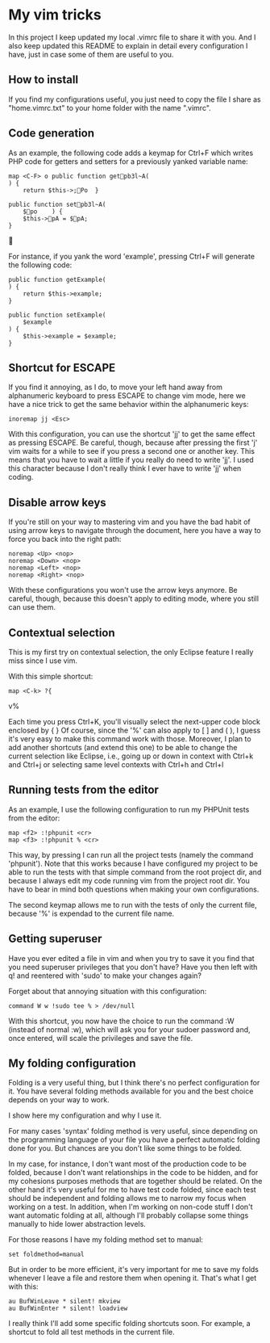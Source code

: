My vim tricks
=============

In this project I keep updated my local .vimrc file to share it with you.
And I also keep updated this README to explain in detail every configuration I have, just in case some of them are useful to you.


How to install
--------------

If you find my configurations useful, you just need to copy the file I share as "home.vimrc.txt" to your home folder with the name ".vimrc".


Code generation
---------------

As an example, the following code adds a keymap for Ctrl+F which writes PHP code for getters and setters for a previously yanked variable name:

	map <C-F> o	public function getpb3l~A(	) {		return $this->;Po	}	public function setpb3l~A(		$po	) {		$this->pA = $pA;	}

For instance, if you yank the word 'example', pressing Ctrl+F will generate the following code:

	public function getExample(
	) {
		return $this->example;
	}

	public function setExample(
		$example
	) {
		$this->example = $example;
	}


Shortcut for ESCAPE
-------------------

If you find it annoying, as I do, to move your left hand away from alphanumeric keyboard to press ESCAPE to change vim mode, here we have a nice trick to get the same behavior within the alphanumeric keys:

	inoremap jj <Esc>

With this configuration, you can use the shortcut 'jj' to get the same effect as pressing ESCAPE.
Be careful, though, because after pressing the first 'j' vim waits for a while to see if you press a second one or another key. This means that you have to wait a little if you really do need to write 'jj'. I used this character because I don't really think I ever have to write 'jj' when coding.


Disable arrow keys
------------------

If you're still on your way to mastering vim and you have the bad habit of using arrow keys to navigate through the document, here you have a way to force you back into the right path:

	noremap <Up> <nop>
	noremap <Down> <nop>
	noremap <Left> <nop>
	noremap <Right> <nop>

With these configurations you won't use the arrow keys anymore.
Be careful, though, because this doesn't apply to editing mode, where you still can use them.


Contextual selection
--------------------

This is my first try on contextual selection, the only Eclipse feature I really miss since I use vim.

With this simple shortcut:

	map <C-k> ?{v%

Each time you press Ctrl+K, you'll visually select the next-upper code block enclosed by { }
Of course, since the '%' can also apply to [ ] and ( ), I guess it's very easy to make this command work with those.
Moreover, I plan to add another shortcuts (and extend this one) to be able to change the current selection like Eclipse, i.e., going up or down in context with Ctrl+k and Ctrl+j or selecting same level contexts with Ctrl+h and Ctrl+l


Running tests from the editor
-----------------------------

As an example, I use the following configuration to run my PHPUnit tests from the editor:

	map <f2> :!phpunit <cr>
	map <f3> :!phpunit % <cr>

This way, by pressing <F2> I can run all the project tests (namely the command 'phpunit'). Note that this works because I have configured my project to be able to run the tests with that simple command from the root project dir, and because I always edit my code running vim from the project root dir. You have to bear in mind both questions when making your own configurations.

The second keymap allows me to run with <F3> the tests of only the current file, because '%' is expendad to the current file name.


Getting superuser
-----------------

Have you ever edited a file in vim and when you try to save it you find that you need superuser privileges that you don't have? Have you then left with q! and reentered with 'sudo' to make your changes again?

Forget about that annoying situation with this configuration:

	command W w !sudo tee % > /dev/null

With this shortcut, you now have the choice to run the command :W (instead of normal :w), which will ask you for your sudoer password and, once entered, will scale the privileges and save the file.


My folding configuration
------------------------

Folding is a very useful thing, but I think there's no perfect configuration for it. You have several folding methods available for you and the best choice depends on your way to work.

I show here my configuration and why I use it.

For many cases 'syntax' folding method is very useful, since depending on the programming language of your file you have a perfect automatic folding done for you. But chances are you don't like some things to be folded. 

In my case, for instance, I don't want most of the production code to be folded, because I don't want relationships in the code to be hidden, and for my cohesions purposes methods that are together should be related. On the other hand it's very useful for me to have test code folded, since each test should be independent and folding allows me to narrow my focus when working on a test. In addition, when I'm working on non-code stuff I don't want automatic folding at all, although I'll probably collapse some things manually to hide lower abstraction levels.

For those reasons I have my folding method set to manual:

	set foldmethod=manual

But in order to be more efficient, it's very important for me to save my folds whenever I leave a file and restore them when opening it. That's what I get with this:

	au BufWinLeave * silent! mkview
	au BufWinEnter * silent! loadview

I really think I'll add some specific folding shortcuts soon. For example, a shortcut to fold all test methods in the current file.
